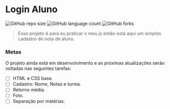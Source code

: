 
# Login Aluno

![GitHub repo size](https://img.shields.io/github/repo-size/DyegoAnjos/Login-aluno?style=for-the-badge)
![GitHub language count](https://img.shields.io/github/languages/count/DyegoAnjos/Login-aluno?style=for-the-badge)
![GitHub forks](https://img.shields.io/github/forks/DyegoAnjos/Login-aluno?style=for-the-badge)

> Esse projeto é para eu praticar o meu js então está aqui um simples cadastro de nota de aluno.

### Metas

O projeto ainda está em desenvolvimento e as próximas atualizações serão voltadas nas seguintes tarefas:

- [ ] HTML e CSS base.
- [ ] Cadastro: Nome, Notas e turma.
- [ ] Retorno média.
- [ ] Foto.
- [ ] Separação por matérias.
